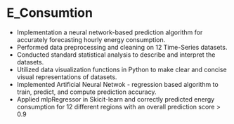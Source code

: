# E_Consumtion
- Implementation a neural network-based prediction algorithm for accurately forecasting hourly energy consumption.
- Performed data preprocessing and cleaning on 12 Time-Series datasets.
- Conducted standard statistical analysis to describe and interpret the datasets.
- Utilized data visualization functions in Python to make clear and concise visual representations of datasets.
- Implemented Artificial Neural Netwok - regression based algorithm to train, predict, and compute prediction accuracy.
- Applied mlpRegressor in Skicit-learn and correctly predicted energy consumption for 12 different regions with an overall prediction score > 0.9
